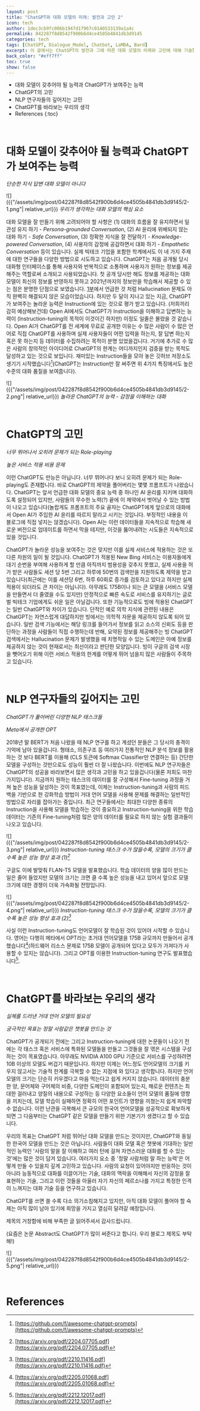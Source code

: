 ```yaml
---
layout: post
title: "ChatGPT와 대화 모델의 미래: 발전과 고민 2"
icon: tech
author: 1dec3cb9fc006b1947d17967c0140533139a1a4c
permalink: 042287f8d8542f900b6d4ce4505b4841db3d9145
categories: tech
tags: [ChatGPT, Dialogue_Model, Chatbot, LaMDA, Bard]
excerpt: 이 글에서는 ChatGPT의 발전과 그에 따른 대화 모델의 미래와 고민에 대해 기술합니다.
back_color: "#eff7ff"
toc: true
show: false
---
```


* 대화 모델이 갖추어야 될 능력과 ChatGPT가 보여주는 능력
* ChatGPT의 고민
* NLP 연구자들의 깊어지는 고민
* ChatGPT를 바라보는 우리의 생각
* References
{:toc}

<br/>

# 대화 모델이 갖추어야 될 능력과 ChatGPT가 보여주는 능력

*단순한 지식 답변 대화 모델이 아니다*

![]({{"/assets/img/post/042287f8d8542f900b6d4ce4505b4841db3d9145/2-1.png"| relative_url}})
*우리가 생각하는 대화 모델의 핵심 요소*

대화 모델을 잘 만들기 위해 고려되어야 할 사항은 (1) 대화의 흐름을 잘 유지하면서 일관성 유지 하기 - *Persona-grounded Conversation*, (2) AI 윤리에 위배되지 않는 대화 하기 - *Safe Conversation*, (3) 정확한 지식을 잘 전달하기 - *Knowledge-powered Conversation*, (4) 사용자의 감정에 공감하면서 대화 하기 - *Empathetic Conversation* 등이 있습니다. 실제 빅테크 기업을 포함한 학계에서도 이 네 가지 주제에 대한 연구들을 다양한 방법으로 시도하고 있습니다. ChatGPT는 처음 공개될 당시 대화형 인터페이스를 통해 사용자와 반복적으로 소통하며 사용자가 원하는 정보를 제공해주는 역할로써 소개되고 사용되었습니다. 첫 공개 당시만 해도 정보를 제공하는 대화 모델이 최신의 정보를 반영하지 못하고 2021년까지의 정보만을 학습해서 제공할 수 있는 점은 분명한 단점으로 보였습니다. [1부](https://ncsoft.github.io/ncnlp/022d8f7905fc7e231e56a955aee112fdc3d9b011)에서 언급한 것 처럼 Hallucination 문제도 아직 완벽히 해결되지 않은 모습이었습니다. 하지만 두 달이 지나고 있는 지금, ChatGPT가 보여주는 놀라운 능력은 Instruction에 있는 것으로 평가 받고 있습니다. (저희끼리 감히 예상해보건데) Open AI에서도 ChatGPT가 Instruction을 이해하고 답변하는 능력이 (Instruction-tuning의 목적이 이것이긴 하지만) 이정도 일줄은 몰랐을 것 같습니다. Open AI가 ChatGPT를 전 세계에 무료로 공개한 이유는 수 많은 사람이 수 많은 언어로 직접 ChatGPT를 사용하며 실제 사용자들이 어떤 입력을 하는지, 잘 답변 하는지 혹은 못 하는지 등 데이터를 수집하려는 목적이 분명 있었을겁니다. 거기에 추가로 수 많은 사람의 창의적인 아이디어로 ChatGPT의 한계는 어디까지인지 검증을 받는 목적도 달성하고 있는 것으로 보입니다. 재미있는 Instruction들을 모아 놓은 깃허브 저장소도 생기기 시작했습니다[^1](ChatGPT는 Instruction만 잘 써주면 위 4가지 특징에서도 높은 수준의 대화 품질을 보여줍니다).

![]({{"/assets/img/post/042287f8d8542f900b6d4ce4505b4841db3d9145/2-2.png"| relative_url}})
*놀라운 ChatGPT의 능력 - 감정을 이해하는 대화*

<br/>

# ChatGPT의 고민

*너무 뛰어나서 오히려 문제가 되는 Role-playing*

*높은 서비스 적용 비용 문제*

이런 ChatGPT도 만능은 아닙니다. 너무 뛰어나다 보니 오히려 문제가 되는 Role-playing도 존재합니다. 바로 ChatGPT의 제약을 풀어버리는 몇몇 프롬프트가 나왔습니다. ChatGPT는 앞서 언급한 대화 모델의 중요 능력 중 하나인 AI 윤리를 지키며 대화하도록 설정되어 있지만, 사람들의 무수한 노력(?) 끝에 이 제약에서 벗어날 수 있는 방법이 나오고 있습니다(놀랍게도 프롬프트의 주요 골자는 ChatGPT에게 앞으로의 대화에서 Open AI가 주입한 AI 윤리를 따르지 말라고 시키는 것입니다. 부정적인 내용을 이 블로그에 직접 넣지는 않겠습니다). Open AI는 이런 데이터들을 지속적으로 학습해 새로운 버전으로 업데이트를 하면서 막을 테지만, 이것을 뚫어내려는 시도들은 지속적으로 있을 것입니다.

ChatGPT가 놀라운 성능을 보여주는 것은 맞지만 이를 실제 서비스에 적용하는 것은 또 다른 차원의 일이 될 것입니다. ChatGPT가 적용된 New Bing 서비스는 이용자들에게 대기 순번을 부여해 사용하게 할 만큼 아직까지 범용성을 갖추지 못했고, 실제 사용을 허가 받은 사람들도 세션 당 5번 그리고 하루에 50번의 검색만을 지원하도록 제약을 받고 있습니다(최근에는 이를 세션당 6번, 하루 60회로 증가를 검토하고 있다고 하지만 실제 적용이 되더라도 큰 차이는 아닙니다). 아무래도 175B이나 되는 큰 모델을 (서비스 모델을 만들면서 더 줄였을 수도 있지만) 안정적으로 빠른 속도로 서비스를 유지하기는 글로벌 빅테크 기업에게도 쉬운 일은 아닐겁니다. 또한 기능적으로도 빙에 적용된 ChatGPT는 일반 ChatGPT와 차이가 있습니다. 단적인 예로 의학 지식에 관련된 내용은 ChatGPT는 자연스럽게 대답하지만 빙에서는 의학적 자문을 제공하지 않도록 되어 있습니다. 일반 검색 기능에서는 해당 링크를 들어가서 정보를 읽고 소스의 신뢰도 등을 판단하는 과정을 사람들이 직접 수행하는데 반해, 요약된 정보를 제공해주는 빙 ChatGPT 검색에서는 Hallucination 문제가 발생했을 때 치명적일 수 있는 도메인은 아예 정보를 제공하지 않는 것이 현재로서는 최선이라고 판단한 모양입니다. 빙이 구글의 검색 시장을 뺏어오기 위해 이런 서비스 적용의 한계를 어떻게 뛰어 넘을지 많은 사람들이 주목하고 있습니다.

<br/>

# NLP 연구자들의 깊어지는 고민

*ChatGPT가 풀어버린 다양한 NLP 태스크들*

*Meta에서 공개한 OPT*

2018년 말 BERT가 처음 나왔을 때 NLP 연구를 하고 계셨던 분들은 그 당시의 충격이 기억에 남아 있을겁니다. 형태소, 의존구조 등 여러가지 전통적인 NLP 분석 정보를 활용하는 것 보다 BERT를 이용해 (CLS 토큰에 Softmax Classifier만 연결하는 등) 간단한 모델을 구성하는 것만으로도 성능이 훨씬 더 잘 나왔습니다. 이번에도 NLP 연구자들은 ChatGPT의 성공을 바라보면서 많은 생각과 고민을 하고 있을겁니다(물론 저희도 마찬가지입니다). 지금까지 원하는 태스크의 데이터를 잘 구성해서 Fine-tuning 과정을 거쳐 높은 성능을 달성하는 것이 목표였는데, 이제는 Instruction-tuning과 사람의 피드백을 기반으로 한 강화학습 방법이 거대 언어 모델을 사용해 문제를 해결하는 일반적인 방법으로 자리를 잡아가는 중입니다. 최근 연구들에서는 최대한 다양한 종류의 Instruction을 사용해 모델을 학습하는 것이 중요하고 Instruction-tuning을 위한 학습 데이터는 기존의 Fine-tuning처럼 많은 양의 데이터를 필요로 하지 않는 실험 결과들이 나오고 있습니다.

![]({{"/assets/img/post/042287f8d8542f900b6d4ce4505b4841db3d9145/2-3.png"| relative_url}})
*Instruction-tuning 태스크 수가 많을수록, 모델의 크기가 클 수록 높은 성능 향상 효과 (1)[^2]*

구글도 이에 발맞춰 FLAN-T5 모델을 발표했습니다. 학습 데이터의 양을 많이 만드는 일은 줄어 들었지만 모델의 크기는 크면 클 수록 높은 성능을 내고 있어서 앞으로 모델 크기에 대한 경쟁이 더욱 가속화될 전망입니다.

![]({{"/assets/img/post/042287f8d8542f900b6d4ce4505b4841db3d9145/2-4.png"| relative_url}})
*Instruction-tuning 태스크 수가 많을수록, 모델의 크기가 클 수록 높은 성능 향상 효과 (2)[^3]*

사실 이런 Instruction-tuning도 언어모델이 잘 학습된 것이 있어야 시작할 수 있습니다. 영어는 다행히 메타에서 OPT라는 초거대 언어모델을 175B 규모까지 만들어서 공개했습니다[^4](하드웨어 리소스 문제로 175B 모델이 공개되어 있다고 모두가 가져다가 사용할 수 있지는 않습니다).  그리고 OPT를 이용한 Instruction-tuning 연구도 발표했습니다[^5].

<br/>

# ChatGPT를 바라보는 우리의 생각

*실체를 드러낸 거대 언어 모델의 필요성*

*궁극적인 목표는 정말 사람같은 챗봇을 만드는 것*

ChatGPT가 공개되기 전에는 그리고 Instruction-tuning에 대한 논문들이 나오기 전에는 각 태스크 혹은 서비스에 특화된 모델들을 만들고 그것들을 잘 엮은 시스템을 구성하는 것이 목표였습니다. 아무래도 NVIDIA A100 GPU 기준으로 서비스를 구성하려면 10B 이상의 모델도 버겁기 때문입니다. 하지만 이제는 어느정도 언어모델의 크기를 키우지 않고서는 기술적 한계를 극복할 수 없는 지점에 와 있다고 생각합니다. 하지만 언어모델의 크기는 단순히 키우겠다고 마음 먹는다고 쉽게 커지지 않습니다. 데이터의 충분한 양, 문어체와 구어체의 비중, 다양한 도메인이 포함되어 있는지, 해로운 컨텐츠는 최대한 걸러내고 양질의 내용으로 구성하는 등 다양한 요소들이 언어 모델의 품질에 영향을 끼치는데, 모델 학습이 실패하면 정확히 어떤 포인트가 영향을 끼쳤는지 쉽게 파악할 수 없습니다. 이런 난관을 극복해서 큰 규모의 한국어 언어모델을 성공적으로 확보하게 되면 그 다음부터는 ChatGPT 같은 모델을 만들기 위한 기본기가 생겼다고 할 수 있습니다.

우리의 목표는 ChatGPT 처럼 뛰어난 대화 모델을 만드는 것이지만, ChatGPT와 동일한 한국어 모델을 만드는 것은 아닙니다. 사람들이 대화 모델 혹은 챗봇에 기대하는 일반적인 능력인 '사람의 말을 잘 이해하고 여러 턴에 걸쳐 자연스러운 대화를 할 수 있는 것'에는 많은 것이 담겨 있습니다. 여러가지 요소 중 '정말 사람처럼 말 하는 능력'은 어떻게 만들 수 있을지 깊게 고민하고 있습니다. 사람의 요청이 있어야지만 반응하는 것이 아니라 능동적으로 대화를 이끌어가는 기술, 대화의 맥락을 이해해서 자신의 감정을 잘 표현하는 기술, 그리고 이런 것들을 아울러 자기 자신의 페르소나를 가지고 특정한 인격이 느껴지는 대화 기술 등을 연구하고 있습니다.

ChatGPT를 쓰면 쓸 수록 다소 의기소침해지고 있지만, 아직 대화 모델이 풀어야 할 숙제는 아직 많이 남아 있기에 희망을 가지고 열심히 달려갈 예정입니다.

제목의 거창함에 비해 부족한 글 읽어주셔서 감사드립니다.

(요즘은 논문 Abstract도 ChatGPT가 많이 써준다고 합니다. 우리 블로그 제목도 부탁해!)

![]({{"/assets/img/post/042287f8d8542f900b6d4ce4505b4841db3d9145/2-5.png"| relative_url}})


<br/>

# References

[^1]: [https://github.com/f/awesome-chatgpt-prompts](https://github.com/f/awesome-chatgpt-prompts)

[^2]: [https://arxiv.org/pdf/2204.07705.pdf](https://arxiv.org/pdf/2204.07705.pdf)

[^3]: [https://arxiv.org/pdf/2210.11416.pdf](https://arxiv.org/pdf/2210.11416.pdf)

[^4]: [https://arxiv.org/pdf/2205.01068.pdf](https://arxiv.org/pdf/2205.01068.pdf)

[^5]: [https://arxiv.org/pdf/2212.12017.pdf](https://arxiv.org/pdf/2212.12017.pdf)
